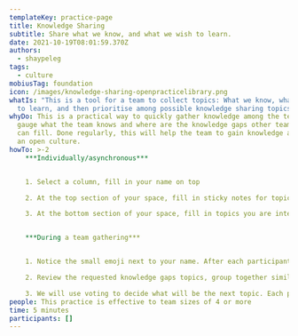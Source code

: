 ```yaml
---
templateKey: practice-page
title: Knowledge Sharing
subtitle: Share what we know, and what we wish to learn.
date: 2021-10-19T08:01:59.370Z
authors:
  - shaypeleg
tags:
  - culture
mobiusTag: foundation
icon: /images/knowledge-sharing-openpracticelibrary.png
whatIs: "This is a tool for a team to collect topics: What we know, what we want
  to learn, and then prioritise among possible knowledge sharing topics."
whyDo: This is a practical way to quickly gather knowledge among the team and
  gauge what the team knows and where are the knowledge gaps other team members
  can fill. Done regularly, this will help the team to gain knowledge and create
  an open culture.
howTo: >-2
    ***Individually/asynchronous*** 


    1. Select a column, fill in your name on top

    2. At the top section of your space, fill in sticky notes for topics you wish to share, can teach or recently learned about, worth sharing.

    3. At the bottom section of your space, fill in topics you are interested in learning more about


    ***During a team gathering***


    1. Notice the small emoji next to your name. After each participant has added their wish list of topics they want to learn, review each topic. If you can share on the subject, please put your name+emoji on the sticker

    2. Review the requested knowledge gaps topics, group together similar topics/stickers

    3. We will use voting to decide what will be the next topic. Each participant gets four dots to vote on a possible next topic to be shared/learned. The highest topic will be at the top of the agenda.
people: This practice is effective to team sizes of 4 or more
time: 5 minutes
participants: []
---
```

